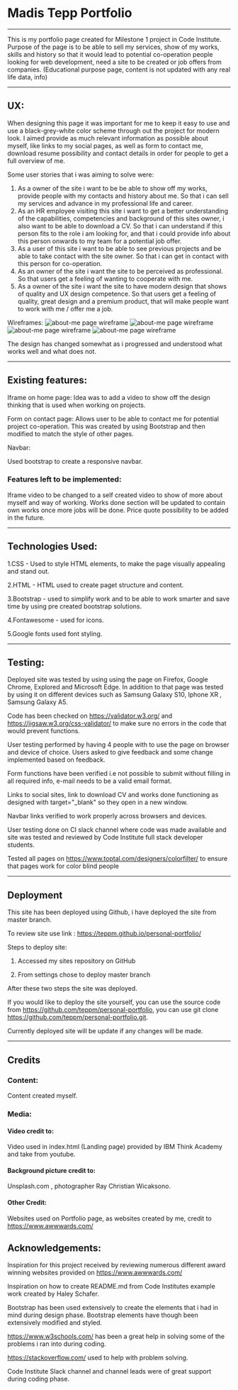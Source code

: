 # Madis Tepp Portfolio #

----------------------------------------------------------------------------------------------------------------

This is my portfolio page created for Milestone 1 project in Code Institute. Purpose of the page is to be able to sell my services, show of my works, skills and history
so that it would lead to potential co-operation people looking for web development, need a site to be created or job offers from companies.
(Educational purpose page, content is not updated with any real life data, info)


----------------------------------------------------------------------------------------------------------------

## UX: ## 

When designing this page it was important for me to keep it easy to use and use a black-grey-white color scheme through out the project for modern look.
I aimed provide as much relevant information as possible about myself, like links to my social pages, as well as form to contact me, download resume possibility and contact details in order for people to get a full overview of me.

Some user stories that i was aiming to solve were: 

1. As a owner of the site i want to be be able to show off my works, provide people with my contacts and history about me.
   So that i can sell my services and advance in my professional life and career. 
2. As an HR employee visiting this site i want to get a better understanding of the capabilities, competencies and background of this sites owner, i also want to be able to download a CV.
   So that i can understand if this person fits to the role i am looking for, and that i could provide info about this person onwards to my team for a potential job offer.
3. As a user of this site i want to be able to see previous projects and be able to take contact with the site owner.
   So that i can get in contact with this person for co-operation.
4. As an owner of the site i want the site to be perceived as professional. 
   So that users get a feeling of wanting to cooperate with me.
5. As a owner of the site i want the site to have modern design that shows of quality and UX design competence. 
   So that users get a feeling of quality, great design and a premium product, that will make people want to work with me / offer me a job.




Wireframes: 
![about-me page wireframe](https://github.com/teppm/personal-portfolio/blob/master/wireframes/home.jpg)
![about-me page wireframe](https://github.com/teppm/personal-portfolio/blob/master/wireframes/about-me.jpg)
![about-me page wireframe](https://github.com/teppm/personal-portfolio/blob/master/wireframes/portfolio.jpg)
![about-me page wireframe](https://github.com/teppm/personal-portfolio/blob/master/wireframes/contacts.jpg)


The design has changed somewhat as i progressed and understood what works well and what does not. 


----------------------------------------------------------------------------------------------------------------

## Existing features: ## 

Iframe on home page: 
Idea was to add a video to show off the design thinking that is used when working on projects. 

Form on contact page: 
Allows user to be able to contact me for potential project co-operation. This was created by using Bootstrap and then modified to match the style of other pages.

Navbar: 

Used bootstrap to create a responsive navbar. 


### Features left to be implemented: ###

Iframe video to be changed to a self created video to show of more about myself and way of working.
Works done section will be updated to contain own works once more jobs will be done. 
Price quote possibility to be added in the future.



----------------------------------------------------------------------------------------------------------------


## Technologies Used: ## 

1.CSS - Used to style HTML elements, to make the page visually appealing and stand out. 

2.HTML - HTML used to create paget structure and content. 

3.Bootstrap - used to simplify work and to be able to work smarter and save time by using pre created bootstrap solutions.

4.Fontawesome - used for icons.


5.Google fonts used font styling.

----------------------------------------------------------------------------------------------------------------



## Testing: ##  


Deployed site was tested by using using the page on Firefox, Google Chrome, Explored and Microsoft Edge.
In addition to that page was tested by using it on different devices such as Samsung Galaxy S10, Iphone XR , Samsung Galaxy A5.

Code has been checked on https://validator.w3.org/ and https://jigsaw.w3.org/css-validator/ to make sure no errors in the code that would prevent functions.

User testing performed by having 4 people with to use the page on browser and device of choice. Users asked to give feedback and some change implemented based on feedback.

Form functions have been verified i.e not possible to submit without filling in all required info, e-mail needs to be a valid email format. 

Links to social sites, link to download CV and works done functioning as designed with target="_blank" so they open in a new window.

Navbar links verified to work properly across browsers and devices. 

User testing done on CI slack channel where code was made available and site was tested and reviewed by Code Institute full stack developer students.

Tested all pages on https://www.toptal.com/designers/colorfilter/ to ensure that pages work for color blind people


----------------------------------------------------------------------------------------------------------------





## Deployment ## 


This site has been deployed using  Github, i have deployed the site from master branch.

To review site use link : https://teppm.github.io/personal-portfolio/ 

Steps to deploy site: 

1. Accessed my sites repository on GitHub 

2. From settings chose to deploy master branch


After these two steps the site was deployed. 


If you would like to deploy the site yourself, you can use the source code from https://github.com/teppm/personal-portfolio, you can use git clone https://github.com/teppm/personal-portfolio.git.

Currently deployed site will be update if any changes will be made.

----------------------------------------------------------------------------------------------------------------

## Credits ## 



### Content: ###

Content created myself. 



### Media: ###  

#### Video credit to: #### 


Video used in index.html (Landing page) provided by IBM Think Academy and take from youtube. 



#### Background picture credit to: #### 

Unsplash.com , photographer Ray Christian Wicaksono.



#### Other Credit: #### 

Websites used on Portfolio page, as websites  created by me, credit to https://www.awwwards.com/




## Acknowledgements: ##

Inspiration for this project received by reviewing numerous different award winning websites provided on https://www.awwwards.com/

Inspiration on how to create README.md from Code Institutes example  work created by Haley Schafer.

Bootstrap has been used extensively to create the elements that i had in mind during design phase. Bootstrap elements have though been extensively modified and styled.

https://www.w3schools.com/ has been a great help in solving some of the problems i ran into during coding. 

https://stackoverflow.com/ used to help with problem solving. 

Code Institute Slack channel and channel leads were of great support during coding phase.

